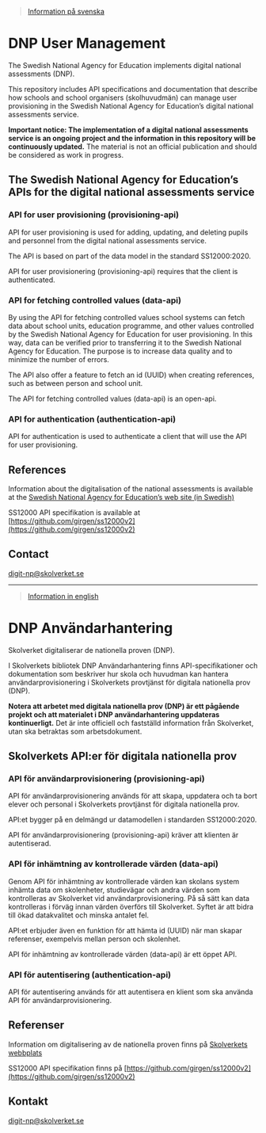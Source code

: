 >[Information på svenska](#dnp-anv%C3%A4ndarhantering)

# DNP User Management
The Swedish National Agency for Education implements digital national assessments (DNP). 

This repository includes API specifications and documentation that describe how schools and school organisers (skolhuvudmän) can manage user provisioning in the Swedish National Agency for Education’s digital national assessments service.

**Important notice: The implementation of a digital national assessments service is an ongoing project and the information in this repository will be continuously updated.** The material is not an official publication and should be considered as work in progress.


## The Swedish National Agency for Education’s APIs for the digital national assessments service
### API for user provisioning (provisioning-api)
API for user provisioning is used for adding, updating, and deleting pupils and personnel from the digital national assessments service. 

The API is based on part of the data model in the standard SS12000:2020.

API for user provisionering (provisioning-api) requires that the client is authenticated.

### API for fetching controlled values (data-api)
By using the API for fetching controlled values school systems can fetch data about school units, education programme, and other values controlled by the Swedish National Agency for Education for user provisioning. In this way, data can be verified prior to transferring it to the Swedish National Agency for Education. The purpose is to increase data quality and to minimize the number of errors.

The API also offer a feature to fetch an id (UUID) when creating references, such as between person and school unit.

The API for fetching controlled values (data-api) is an open-api.

### API for authentication (authentication-api)
API for authentication is used to authenticate a client that will use the API for user provisioning.

## References
Information about the digitalisation of the national assessments is available at the [Swedish National Agency for Education’s web site (in Swedish)](https://www.skolverket.se/om-oss/var-verksamhet/skolverkets-prioriterade-omraden/digitalisering/digitala-nationella-prov/digitalisering-av-de-nationella-proven)

SS12000 API specifikation is available at [https://github.com/girgen/ss12000v2](https://github.com/girgen/ss12000v2)

## Contact
digit-np@skolverket.se
___
>[Information in english](#dnp-user-management)

# DNP Användarhantering
Skolverket digitaliserar de nationella proven (DNP). 

I Skolverkets bibliotek DNP Användarhantering finns API-specifikationer och dokumentation som beskriver hur skola och huvudman kan hantera användarprovisionering i Skolverkets provtjänst för digitala nationella prov (DNP).

**Notera att arbetet med digitala nationella prov (DNP) är ett pågående projekt och att materialet i DNP användarhantering uppdateras kontinuerligt.** Det är inte officiell och fastställd information från Skolverket, utan ska betraktas som arbetsdokument.

## Skolverkets API:er för digitala nationella prov
### API för användarprovisionering (provisioning-api)
API för användarprovisionering används för att skapa, uppdatera och ta bort elever och personal i Skolverkets provtjänst för digitala nationella prov. 

API:et bygger på en delmängd ur datamodellen i standarden SS12000:2020.

API för användarprovisionering (provisioning-api) kräver att klienten är autentiserad.

### API för inhämtning av kontrollerade värden (data-api)
Genom API för inhämtning av kontrollerade värden kan skolans system inhämta data om skolenheter, studievägar och andra värden som kontrolleras av Skolverket vid användarprovisionering. På så sätt kan data kontrolleras i förväg innan värden överförs till Skolverket. Syftet är att bidra till ökad datakvalitet och minska antalet fel.

API:et erbjuder även en funktion för att hämta id (UUID) när man skapar referenser, exempelvis mellan person och skolenhet. 

API för inhämtning av kontrollerade värden (data-api) är ett öppet API.

### API för autentisering (authentication-api)
API för autentisering används för att autentisera en klient som ska använda API för användarprovisionering.

## Referenser
Information om digitalisering av de nationella proven finns på [Skolverkets webbplats](https://www.skolverket.se/om-oss/var-verksamhet/skolverkets-prioriterade-omraden/digitalisering/digitala-nationella-prov/digitalisering-av-de-nationella-proven)

SS12000 API specifikation finns på [https://github.com/girgen/ss12000v2](https://github.com/girgen/ss12000v2)

## Kontakt
digit-np@skolverket.se
